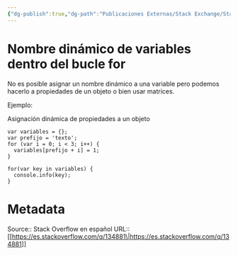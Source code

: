 ```yaml
---
{"dg-publish":true,"dg-path":"Publicaciones Externas/Stack Exchange/Stack Overflow en español/es.stackoverflow.com-134881.md","permalink":"/publicaciones-externas/stack-exchange/stack-overflow-en-espanol/es-stackoverflow-com-134881/","title":"Nombre dinámico de variables dentro del bucle for","hide":true,"noteIcon":"\"0\"","created":"2024-04-03T12:49:10.506-06:00","updated":"2024-04-05T16:43:52.860-06:00"}
---
```


# Nombre dinámico de variables dentro del bucle for

No es posible asignar un nombre dinámico a una variable pero podemos hacerlo a propiedades de un objeto o bien usar matrices.

Ejemplo:

Asignación dinámica de propiedades a un objeto

<!-- begin snippet: js hide: false console: true babel: false -->

<!-- language: lang-js -->

    var variables = {};
    var prefijo = 'texto';
    for (var i = 0; i < 3; i++) {
      variables[prefijo + i] = 1;
    }

    for(var key in variables) {
      console.info(key);
    }


<!-- end snippet -->



# Metadata
Source:: Stack Overflow en español
URL:: [[https://es.stackoverflow.com/q/134881\|https://es.stackoverflow.com/q/134881]]

